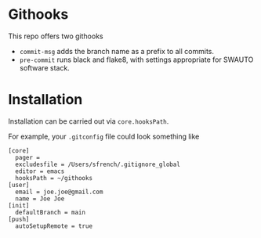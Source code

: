 # Githooks

This repo offers two githooks

- `commit-msg` adds the branch name as a prefix to all commits.
- `pre-commit` runs black and flake8, with settings appropriate for SWAUTO software stack.

# Installation

Installation can be carried out via `core.hooksPath`.

For example, your `.gitconfig` file could look something like

```
[core]
  pager =
  excludesfile = /Users/sfrench/.gitignore_global
  editor = emacs
  hooksPath = ~/githooks
[user]
  email = joe.joe@gmail.com
  name = Joe Joe
[init]
  defaultBranch = main
[push]
  autoSetupRemote = true
```
